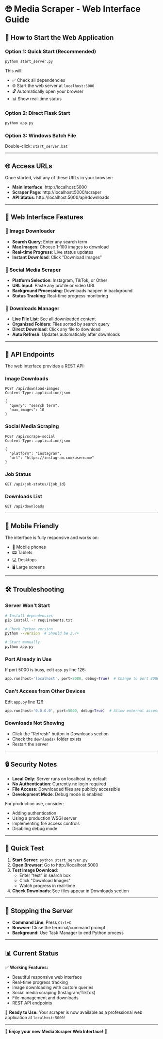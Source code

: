 # 🌐 Media Scraper - Web Interface Guide

## 🚀 **How to Start the Web Application**

### **Option 1: Quick Start (Recommended)**
```bash
python start_server.py
```
This will:
- ✅ Check all dependencies
- 🌐 Start the web server at `localhost:5000`
- 🔓 Automatically open your browser
- 📊 Show real-time status

### **Option 2: Direct Flask Start**
```bash
python app.py
```

### **Option 3: Windows Batch File**
Double-click: `start_server.bat`

---

## 🌐 **Access URLs**

Once started, visit any of these URLs in your browser:

- **Main Interface**: http://localhost:5000
- **Scraper Page**: http://localhost:5000/scraper
- **API Status**: http://localhost:5000/api/downloads

---

## 🎨 **Web Interface Features**

### **📸 Image Downloader**
- **Search Query**: Enter any search term
- **Max Images**: Choose 1-100 images to download
- **Real-time Progress**: Live status updates
- **Instant Download**: Click "Download Images"

### **📱 Social Media Scraper**
- **Platform Selection**: Instagram, TikTok, or Other
- **URL Input**: Paste any profile or video URL
- **Background Processing**: Downloads happen in background
- **Status Tracking**: Real-time progress monitoring

### **📂 Downloads Manager**
- **Live File List**: See all downloaded content
- **Organized Folders**: Files sorted by search query
- **Direct Download**: Click any file to download
- **Auto Refresh**: Updates automatically after downloads

---

## 🔧 **API Endpoints**

The web interface provides a REST API:

### **Image Downloads**
```http
POST /api/download-images
Content-Type: application/json

{
  "query": "search term",
  "max_images": 10
}
```

### **Social Media Scraping**
```http
POST /api/scrape-social
Content-Type: application/json

{
  "platform": "instagram",
  "url": "https://instagram.com/username"
}
```

### **Job Status**
```http
GET /api/job-status/{job_id}
```

### **Downloads List**
```http
GET /api/downloads
```

---

## 📱 **Mobile Friendly**

The interface is fully responsive and works on:
- 📱 Mobile phones
- 📟 Tablets  
- 💻 Desktops
- 🖥️ Large screens

---

## 🛠️ **Troubleshooting**

### **Server Won't Start**
```bash
# Install dependencies
pip install -r requirements.txt

# Check Python version
python --version  # Should be 3.7+

# Start manually
python app.py
```

### **Port Already in Use**
If port 5000 is busy, edit `app.py` line 126:
```python
app.run(host='localhost', port=8080, debug=True)  # Change to port 8080
```

### **Can't Access from Other Devices**
Edit `app.py` line 126:
```python
app.run(host='0.0.0.0', port=5000, debug=True)  # Allow external access
```

### **Downloads Not Showing**
- Click the "Refresh" button in Downloads section
- Check the `downloads/` folder exists
- Restart the server

---

## 🔒 **Security Notes**

- **Local Only**: Server runs on localhost by default
- **No Authentication**: Currently no login required
- **File Access**: Downloaded files are publicly accessible
- **Development Mode**: Debug mode is enabled

For production use, consider:
- Adding authentication
- Using a production WSGI server
- Implementing file access controls
- Disabling debug mode

---

## 🎯 **Quick Test**

1. **Start Server**: `python start_server.py`
2. **Open Browser**: Go to http://localhost:5000
3. **Test Image Download**: 
   - Enter "test" in search box
   - Click "Download Images"
   - Watch progress in real-time
4. **Check Downloads**: See files appear in Downloads section

---

## 🚪 **Stopping the Server**

- **Command Line**: Press `Ctrl+C`
- **Browser**: Close the terminal/command prompt
- **Background**: Use Task Manager to end Python process

---

## 📊 **Current Status**

✅ **Working Features:**
- Beautiful responsive web interface
- Real-time progress tracking
- Image downloading with custom queries
- Social media scraping (Instagram/TikTok)
- File management and downloads
- REST API endpoints

🎯 **Ready to Use:**
Your scraper is now available as a professional web application at `localhost:5000`!

---

**🌟 Enjoy your new Media Scraper Web Interface! 🌟** 